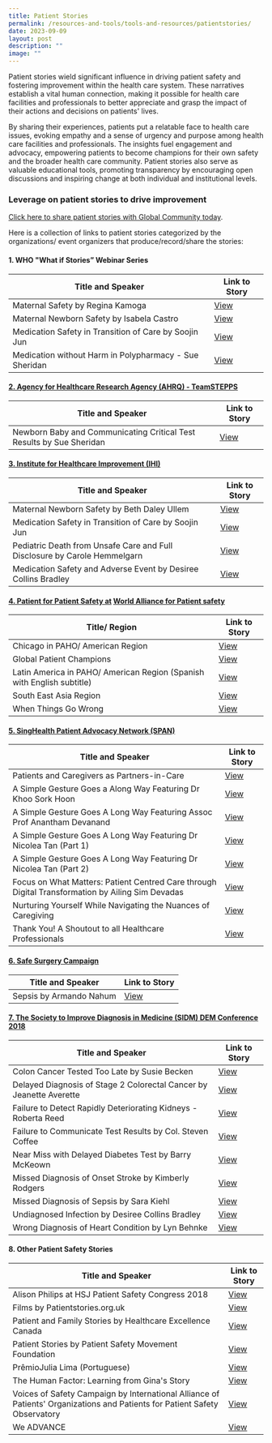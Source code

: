 ```yaml
---
title: Patient Stories
permalink: /resources-and-tools/tools-and-resources/patientstories/
date: 2023-09-09
layout: post
description: ""
image: ""
---
```

Patient stories wield significant influence in driving patient safety and fostering improvement within the health care system. These narratives establish a vital human connection, making it possible for health care facilities and professionals to better appreciate and grasp the impact of their actions and decisions on patients' lives.

By sharing their experiences, patients put a relatable face to health care issues, evoking empathy and a sense of urgency and purpose among health care facilities and professionals. The insights fuel engagement and advocacy, empowering patients to become champions for their own safety and the broader health care community. Patient stories also serve as valuable educational tools, promoting transparency by encouraging open discussions and inspiring change at both individual and institutional levels.

### Leverage on patient stories to drive improvement 

[Click here to share patient stories with Global Community today](https://form.gov.sg/64fd3b2886905700123b55d2).

Here is a collection of links to patient stories categorized by the organizations/ event organizers that produce/record/share the stories:

#### **1. WHO "What if Stories” Webinar Series**

| Title and Speaker | Link to Story | 
| -------- | -------- | 
| Maternal Safety by Regina Kamoga    | [View](https://www.youtube.com/embed/irCPCktoMXg)|
|Maternal Newborn Safety by Isabela Castro    | [View](https://youtu.be/lhUUDLM_iJk)
| Medication Safety in Transition of Care by Soojin Jun   |[View](https://www.youtube.com/embed/xST1MZgHQGg)|
| Medication without Harm in Polypharmacy - Sue Sheridan   | [View](https://www.youtube.com/embed/zzJPQrhKfGk)
      
#### **[2. Agency for Healthcare Research Agency (AHRQ) - TeamSTEPPS](https://www.ahrq.gov/teamstepps-program/index.html)**

| Title and Speaker | Link to Story | 
| -------- | -------- | 
| Newborn Baby and Communicating Critical Test Results by Sue Sheridan | [View](https://youtu.be/Dn5zk49RLC8)

#### **[3. Institute for Healthcare Improvement (IHI)](https://www.ihi.org/)**

| Title and Speaker | Link to Story | 
| -------- | -------- | 
| Maternal Newborn Safety by Beth Daley Ullem | [View](https://youtu.be/8plufSBnjKE)|
| Medication Safety in Transition of Care by Soojin Jun | [View](https://youtu.be/lXnK04uTdaU)|
| Pediatric Death from Unsafe Care and Full Disclosure by Carole Hemmelgarn | [View](https://youtu.be/nm4Rjll2d10)|
| Medication Safety and Adverse Event by Desiree Collins Bradley | [View](https://youtu.be/lmvxL42WKdI)|

#### **[4. Patient for Patient Safety at](https://www.who.int/initiatives/patients-for-patient-safety) [World Alliance for Patient safety](https://www.who.int/teams/integrated-health-services/patient-safety/about/world-alliance-for-patient-safety)**

| Title/ Region | Link to Story | 
| -------- | -------- | 
| Chicago in PAHO/ American Region| [View](https://youtu.be/KD8A9bq2Yxc)|
| Global Patient Champions | [View](https://youtu.be/TxTdA1htQ1s)|
| Latin America in PAHO/ American Region (Spanish with English subtitle) | [View](https://youtu.be/EHiATbdZFP4)|
| South East Asia Region |[View](https://youtu.be/X8hZkKKiyY0) |
| When Things Go Wrong |[View](https://youtu.be/vME9ewsz3wU)|

#### **[5. SingHealth Patient Advocacy Network (SPAN)](https://www.singhealthdukenus.com.sg/ipsq/singhealth-patient-advocacy-network)**

| Title and Speaker | Link to Story | 
| -------- | -------- | 
| Patients and Caregivers as Partners-in-Care| [View](https://youtu.be/k_leu2Udvic)|
| A Simple Gesture Goes a Along Way Featuring Dr Khoo Sork Hoon|[View](https://fb.watch/mYeEEGkY-d/)|
| A Simple Gesture Goes A Long Way Featuring Assoc Prof Anantham Devanand |[View](https://fb.watch/mYeMgO6Lsb/)|
| A Simple Gesture Goes A Long Way Featuring Dr Nicolea Tan (Part 1) |[View](https://fb.watch/mYeQysXLI7/)|
| A Simple Gesture Goes A Long Way Featuring Dr Nicolea Tan (Part 2) |[View](https://fb.watch/mYeSv41xWi/)|
|Focus on What Matters: Patient Centred Care through Digital Transformation by Ailing Sim Devadas | [View](https://healthcareredefinedapac.com/focus-on-what-matters-patient-centred-care-through-digital-transformation.html)|
| Nurturing Yourself While Navigating the Nuances of Caregiving|[View](https://www.theadvocacyexchange.com/program/september-1st-2022/nurturing-yourself-while-navigating-the-nuances-of-caregiving/)|
| Thank You! A Shoutout to all Healthcare Professionals|[View](https://www.facebook.com/watch/?v=2727004260748774)|

#### **[6. Safe Surgery Campaign](https://www.safecarecampaign.org/)**

| Title and Speaker | Link to Story | 
| -------- | -------- | 
| Sepsis by Armando Nahum | [View](https://youtu.be/8RoORfb3P2Y)

#### **[7. The Society to Improve Diagnosis in Medicine (SIDM) DEM Conference 2018](https://www.improvediagnosis.org/dem2018/)**

| Title and Speaker | Link to Story | 
| -------- | -------- | 
|Colon Cancer Tested Too Late by Susie Becken |[View](https://youtu.be/pd-1I2T6eh8)|
| Delayed Diagnosis of Stage 2 Colorectal Cancer by Jeanette Averette |[View](https://youtu.be/Hut7VUXiUiA)|
| Failure to Detect Rapidly Deteriorating Kidneys - Roberta Reed |[View](https://youtu.be/ZnNqjT2o-o8)|
| Failure to Communicate Test Results by Col. Steven Coffee|[View](https://youtu.be/lvJjNZsVGwo) |
| Near Miss with Delayed Diabetes Test by Barry McKeown|[View](https://youtu.be/xkVhxR8d9qQ) |
| Missed Diagnosis of Onset Stroke by Kimberly Rodgers|[View](https://youtu.be/Jvu2lrkcfKY)|
| Missed Diagnosis of Sepsis by Sara Kiehl|[View](https://youtu.be/62q70SU_P3s) |
|Undiagnosed Infection by Desiree Collins Bradley|[View](https://youtu.be/sVNbAQBeClg)
| Wrong Diagnosis of Heart Condition by Lyn Behnke|[View](https://youtu.be/m7u08X5SoG0) |

#### **8. Other Patient Safety Stories**

| Title and Speaker | Link to Story | 
| ---------------- | ------------- | 
|Alison Philips at HSJ Patient Safety Congress 2018 |[View](https://youtu.be/RPlBwk_V99o)|
|Films by Patientstories.org.uk|[View](https://www.patientstories.org.uk/films/)|
|Patient and Family Stories by Healthcare Excellence Canada|[View](https://www.patientsafetyinstitute.ca/en/toolsResources/Member-Videos-and-Stories/pages/default.aspx)|
|Patient Stories by Patient Safety Movement Foundation|[View](https://psmf.org/patient-stories/)|
|PrêmioJulia Lima (Portuguese) |[View](https://www.youtube.com/watch?v=ctjXlc3fT6I)|
|The Human Factor: Learning from Gina's Story|[View](https://youtu.be/IJfoLvLLoFo)
|Voices of Safety Campaign by International Alliance of Patients' Organizations and Patients for Patient Safety Observatory|[View](https://www.youtube.com/@iapop4pso279/videos)|
|We ADVANCE|[View](https://vimeo.com/121500247)|